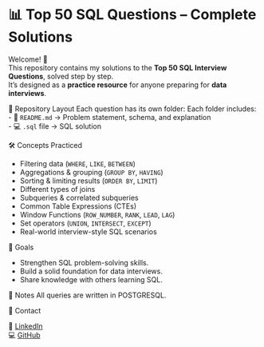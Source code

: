 # 📊 Top 50 SQL Questions – Complete Solutions

Welcome! 👋  
This repository contains my solutions to the **Top 50 SQL Interview Questions**, solved step by step.  
It’s designed as a **practice resource** for anyone preparing for **data interviews**.

📂 Repository Layout
    Each question has its own folder:
    Each folder includes:
    - 📄 `README.md` → Problem statement, schema, and explanation  
    - 💻 `.sql` file → SQL solution 

🛠️ Concepts Practiced
  - Filtering data (`WHERE`, `LIKE`, `BETWEEN`)  
  - Aggregations & grouping (`GROUP BY`, `HAVING`)  
  - Sorting & limiting results (`ORDER BY`, `LIMIT`)  
  - Different types of joins  
  - Subqueries & correlated subqueries  
  - Common Table Expressions (CTEs)  
  - Window Functions (`ROW_NUMBER`, `RANK`, `LEAD`, `LAG`)  
  - Set operators (`UNION`, `INTERSECT`, `EXCEPT`)  
  - Real-world interview-style SQL scenarios  

🎯 Goals
  - Strengthen SQL problem-solving skills.  
  - Build a solid foundation for data interviews.  
  - Share knowledge with others learning SQL.

📌 Notes
    All queries are written in POSTGRESQL.
    
📧 Contact 

🔗 [LinkedIn](https://www.linkedin.com/in/ali-alaa/)  
💻 [GitHub](https://github.com/Alialaa122)



